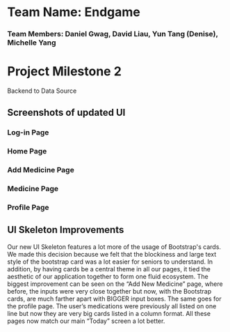 # Team Name: Endgame
### Team Members: Daniel Gwag, David Liau, Yun Tang (Denise), Michelle Yang

# Project Milestone 2

Backend to Data Source

## Screenshots of updated UI

### Log-in Page

### Home Page

### Add Medicine Page

### Medicine Page

### Profile Page

## UI Skeleton Improvements
Our new UI Skeleton features a lot more of the usage of Bootstrap's cards. We made this decision because we felt that the blockiness and large text style of the bootstrap card was a lot easier for seniors to understand. In addition, by having cards be a central theme in all our pages, it tied the aesthetic of our application together to form one fluid ecosystem. The biggest improvement can be seen on the “Add New Medicine” page, where before, the inputs were very close together but now, with the Bootstrap cards, are much farther apart with BIGGER input boxes. The same goes for the profile page. The user’s medications were previously all listed on one line but now they are very big cards listed in a column format. All these pages now match our main “Today” screen a lot better.
